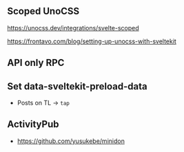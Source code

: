 ## Scoped UnoCSS

https://unocss.dev/integrations/svelte-scoped

https://frontavo.com/blog/setting-up-unocss-with-sveltekit


## API only RPC

## Set data-sveltekit-preload-data

- Posts on TL -> `tap`

## ActivityPub

- https://github.com/yusukebe/minidon
